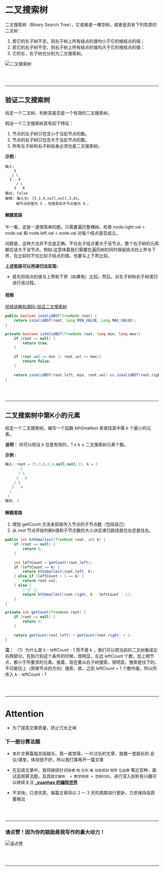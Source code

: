# 二叉搜索树

二叉搜索树（Binary Search Tree），它或者是一棵空树，或者是具有下列性质的二叉树： 
1. 若它的左子树不空，则左子树上所有结点的值均小于它的根结点的值；
2. 若它的右子树不空，则右子树上所有结点的值均大于它的根结点的值； 
3. 它的左、右子树也分别为二叉搜索树。

![二叉搜索树](https://img-blog.csdnimg.cn/20191016082855645.jpg)

<br>
<br>

----

## 验证二叉搜索树

给定一个二叉树，判断其是否是一个有效的二叉搜索树。

假设一个二叉搜索树具有如下特征：

1. 节点的左子树只包含小于当前节点的数。
2. 节点的右子树只包含大于当前节点的数。
3. 所有左子树和右子树自身必须也是二叉搜索树。

**示例 :**

```
输入:
    5
   / \
  1   4
     / \
    3   6
输出: false
解释: 输入为: [5,1,4,null,null,3,6]。
     根节点的值为 5 ，但是其右子节点值为 4 。
```

#### 解题思路

乍一看，这是一道很简单的题。只需要遍历整棵树，检查 node.right.val > node.val 和
node.left.val < node.val 对每个结点是否成立。

问题是，这种方法并不总是正确。不仅右子结点要大于该节点，整个右子树的元素都应该大于该节点。例如:这意味着我们需要在遍历树的同时保留结点的上界与下界，在比较时不仅比较子结点的值，也要与上下界比较。

**上述思路可以用递归法实现:**
- 首先将结点的值与上界和下界（如果有）比较。然后，对左子树和右子树递归进行该过程。

#### 视频

[视频讲解和源码-验证二叉搜索树](https://www.bilibili.com/video/av52265709?from=search&seid=18231075747890014208)

```java
public boolean isValidBST(TreeNode root) {
    return isValidBST(root, Long.MIN_VALUE, Long.MAX_VALUE);
}

private boolean isValidBST(TreeNode root, long min, long max){
    if (root == null) {
        return true;
    }
    
    if (root.val <= min || root.val >= max){
        return false;
    }
    
    return isValidBST(root.left, min, root.val) && isValidBST(root.right, root.val, max);
}
```

<br>
<br>

----

## 二叉搜索树中第K小的元素

给定一个二叉搜索树，编写一个函数 kthSmallest 来查找其中第 k 个最小的元素。

**说明：**
你可以假设 k 总是有效的，1 ≤ k ≤ 二叉搜索树元素个数。

**示例 :**

```java
输入: root = [5,3,6,2,4,null,null,1], k = 3
       5
      / \
     3   6
    / \
   2   4
  /
 1
输出: 3
```

#### 解题思路

1. 增加 getCount 方法来获取传入节点的子节点数（包括自己）
2. 从 root 节点开始判断k值和子节点数的大小决定递归路径是往左还是往右。

```java
public int kthSmallest(TreeNode root, int k) {
    if (root == null) {
        return 0;
    }
    
    int leftCount = getCount(root.left);
    if (leftCount >= k) {
        return kthSmallest(root.left, k);
    } else if (leftCount + 1 == k) {
        return root.val;
    } else {
    	//注（1）
        return kthSmallest(root.right, k - leftCount - 1);
    }
}

private int getCount(TreeNode root) {
    if (root == null) {
        return 0;
    }
    
    return getCount(root.left) + getCount(root.right) + 1;
}
```

**注：**
（1）为什么是 k - leftCount - 1 而不是 k ，我们可以把当前的二叉树看成左右两部分。在执行到这个条件的时候，很明显，左边 leftCount 个数，加上根节点，都小于所要求的元素。接着，现在要从右子树搜索，很明显，搜索是往下的，不可能往上（原根节点的方向）搜索，故，之前  leftCount + 1 个数作废，所以所传入 k - leftCount - 1

<br>
<br>

----

# Attention

- 为了提高文章质量，防止冗长乏味

### 下一部分算法题

- 本片文章篇幅总结越长。我一直觉得，一片过长的文章，就像一堂超长的 会议/课堂，体验很不好，所以我打算再开一篇文章

- 在后续文章中，我将继续针对`链表` `栈` `队列` `堆` `动态规划` `矩阵` `位运算` 等近百种，面试高频算法题，及其`图文解析  + 教学视频 + 范例代码`，进行深入剖析有兴趣可以继续关注 **[_yuanhao 的编程世界](https://blog.csdn.net/qq_43377749)**

- 不求快，只求优质，每篇文章将以 2 ～ 3 天的周期进行更新，力求保持高质量输出

<br>
<br>

-----

### 请点赞！因为你的鼓励是我写作的最大动力！

![请点赞](https://img-blog.csdnimg.cn/20191016135326393.jpg)

<br>
<br>

----

